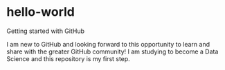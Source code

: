 # hello-world
Getting started with GitHub

I am new to GitHub and looking forward to this opportunity to learn and share with the greater GitHub community! I am studying to become a Data Science and this repository is my first step. 
